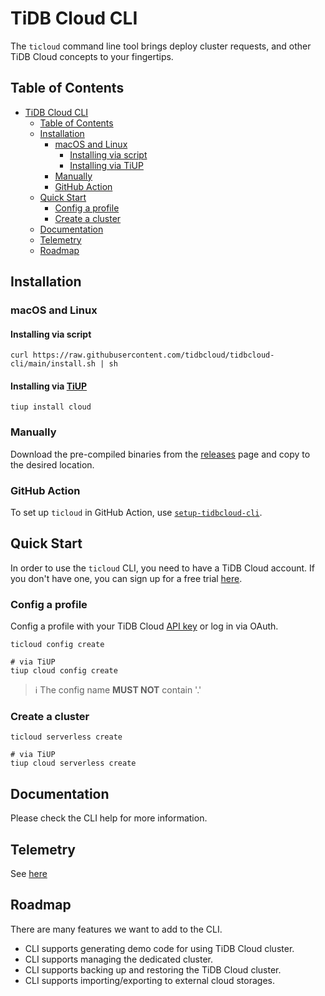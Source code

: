 # TiDB Cloud CLI

The `ticloud` command line tool brings deploy cluster requests, and other TiDB Cloud concepts to your fingertips.

## Table of Contents
- [TiDB Cloud CLI](#tidb-cloud-cli)
  - [Table of Contents](#table-of-contents)
  - [Installation](#installation)
    - [macOS and Linux](#macos-and-linux)
      - [Installing via script](#installing-via-script)
      - [Installing via TiUP](#installing-via-tiup)
    - [Manually](#manually)
    - [GitHub Action](#github-action)
  - [Quick Start](#quick-start)
    - [Config a profile](#config-a-profile)
    - [Create a cluster](#create-a-cluster)
  - [Documentation](#documentation)
  - [Telemetry](#telemetry)
  - [Roadmap](#roadmap)

## Installation

### macOS and Linux

#### Installing via script

```shell
curl https://raw.githubusercontent.com/tidbcloud/tidbcloud-cli/main/install.sh | sh
```

#### Installing via [TiUP](https://tiup.io/)

```shell
tiup install cloud
```

### Manually

Download the pre-compiled binaries from the [releases](https://github.com/tidbcloud/tidbcloud-cli/releases/latest) page and copy to the desired location.

### GitHub Action

To set up `ticloud` in GitHub Action, use [`setup-tidbcloud-cli`](https://github.com/tidbcloud/setup-tidbcloud-cli).

## Quick Start

In order to use the `ticloud` CLI, you need to have a TiDB Cloud account. If you don't have one, you can sign up for a free trial [here](https://tidbcloud.com/).

### Config a profile

Config a profile with your TiDB Cloud [API key](https://docs.pingcap.com/tidbcloud/api/v1beta#section/Authentication/API-Key-Management) or log in via OAuth.

```shell
ticloud config create

# via TiUP
tiup cloud config create
```

> :information_source: The config name **MUST NOT** contain '.'

### Create a cluster

```shell
ticloud serverless create

# via TiUP
tiup cloud serverless create
```

## Documentation

Please check the CLI help for more information.

## Telemetry

See [here](/docs/telemetry.md)

## Roadmap

There are many features we want to add to the CLI.
- CLI supports generating demo code for using TiDB Cloud cluster.
- CLI supports managing the dedicated cluster.
- CLI supports backing up and restoring the TiDB Cloud cluster.
- CLI supports importing/exporting to external cloud storages.
